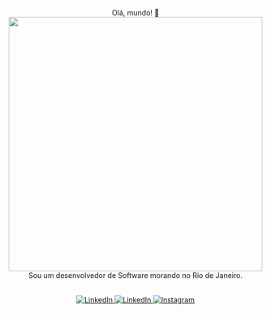 <div align="center">
  Olá, mundo! 👋
  <br>
  <img align='center' src='https://user-images.githubusercontent.com/5713670/87202985-820dcb80-c2b6-11ea-9f56-7ec461c497c3.gif' width='500"'>
  <br>
  Sou um desenvolvedor de Software morando no Rio de Janeiro.
  <br>
  <br>
  
  <p align="center">
    <a href="mailto:paulonobrejunior@outlook.com" target="_blank">
      <img src="https://img.shields.io/badge/email-%230077B5.svg?&style=for-the-badge&logo=gmail&logoColor=white&color=071A2C" alt="LinkedIn"/>
    </a>
    <a href="https://www.linkedin.com/in/juniorcodex" target="_blank">
      <img src="https://img.shields.io/badge/linkedin-%230077B5.svg?&style=for-the-badge&logo=linkedin&logoColor=white&color=071A2C" alt="LinkedIn"/>
    </a>
    <a href="https://instagram.com/juniorcodex" target="_blank">
      <img src="https://img.shields.io/badge/instagram-%23E4405F.svg?&style=for-the-badge&logo=instagram&logoColor=white&color=071A2C" alt="Instagram"/>
    </a>
  </p>
</div>
<!--
**juniorcodexx/juniorcodexx** is a ✨ _special_ ✨ repository because its `README.md` (this file) appears on your GitHub profile.

Here are some ideas to get you started:

- 🔭 I’m currently working on ...
- 🌱 I’m currently learning ...
- 👯 I’m looking to collaborate on ...
- 🤔 I’m looking for help with ...
- 💬 Ask me about ...
- 📫 How to reach me: ...
- 😄 Pronouns: ...
- ⚡ Fun fact: ...
-->
